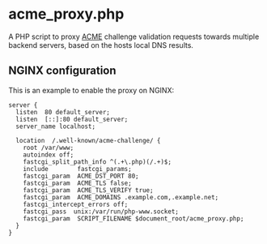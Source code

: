 # acme_proxy.php
A PHP script to proxy [ACME](https://en.wikipedia.org/wiki/Automated_Certificate_Management_Environment) challenge validation requests towards multiple backend servers, based on the hosts local DNS results.

## NGINX configuration
This is an example to enable the proxy on NGINX:

	server {
	  listen  80 default_server;
	  listen  [::]:80 default_server;
	  server_name localhost;

	  location  /.well-known/acme-challenge/ {
	    root /var/www;
	    autoindex off;
	    fastcgi_split_path_info ^(.+\.php)(/.+)$;
	    include        fastcgi_params;
	    fastcgi_param  ACME_DST_PORT 80;
	    fastcgi_param  ACME_TLS false;
	    fastcgi_param  ACME_TLS_VERIFY true;
	    fastcgi_param  ACME_DOMAINS .example.com,.example.net;
	    fastcgi_intercept_errors off;
	    fastcgi_pass  unix:/var/run/php-www.socket;
	    fastcgi_param  SCRIPT_FILENAME $document_root/acme_proxy.php;
	  }
	}
